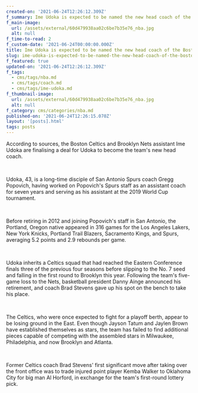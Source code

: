 ```yaml
---
created-on: '2021-06-24T12:26:12.309Z'
f_summary: Ime Udoka is expected to be named the new head coach of the Boston Celtics
f_main-image:
  url: /assets/external/60d479938aa02c6be7b35e76_nba.jpg
  alt: null
f_time-to-read: 2
f_custom-date: '2021-06-24T00:00:00.000Z'
title: Ime Udoka is expected to be named the new head coach of the Boston Celtics
slug: ime-udoka-is-expected-to-be-named-the-new-head-coach-of-the-boston-celtics
f_featured: true
updated-on: '2021-06-24T12:26:12.309Z'
f_tags:
  - cms/tags/nba.md
  - cms/tags/coach.md
  - cms/tags/ime-udoka.md
f_thumbnail-image:
  url: /assets/external/60d479938aa02c6be7b35e76_nba.jpg
  alt: null
f_category: cms/categories/nba.md
published-on: '2021-06-24T12:26:15.070Z'
layout: '[posts].html'
tags: posts
---
```


According to sources, the Boston Celtics and Brooklyn Nets assistant Ime Udoka are finalising a deal for Udoka to become the team's new head coach.

‍

Udoka, 43, is a long-time disciple of San Antonio Spurs coach Gregg Popovich, having worked on Popovich's Spurs staff as an assistant coach for seven years and serving as his assistant at the 2019 World Cup tournament.

‍

Before retiring in 2012 and joining Popovich's staff in San Antonio, the Portland, Oregon native appeared in 316 games for the Los Angeles Lakers, New York Knicks, Portland Trail Blazers, Sacramento Kings, and Spurs, averaging 5.2 points and 2.9 rebounds per game.

‍

Udoka inherits a Celtics squad that had reached the Eastern Conference finals three of the previous four seasons before slipping to the No. 7 seed and falling in the first round to Brooklyn this year. Following the team's five-game loss to the Nets, basketball president Danny Ainge announced his retirement, and coach Brad Stevens gave up his spot on the bench to take his place.

‍

The Celtics, who were once expected to fight for a playoff berth, appear to be losing ground in the East. Even though Jayson Tatum and Jaylen Brown have established themselves as stars, the team has failed to find additional pieces capable of competing with the assembled stars in Milwaukee, Philadelphia, and now Brooklyn and Atlanta.

‍

Former Celtics coach Brad Stevens' first significant move after taking over the front office was to trade injured point player Kemba Walker to Oklahoma City for big man Al Horford, in exchange for the team's first-round lottery pick.

‍

